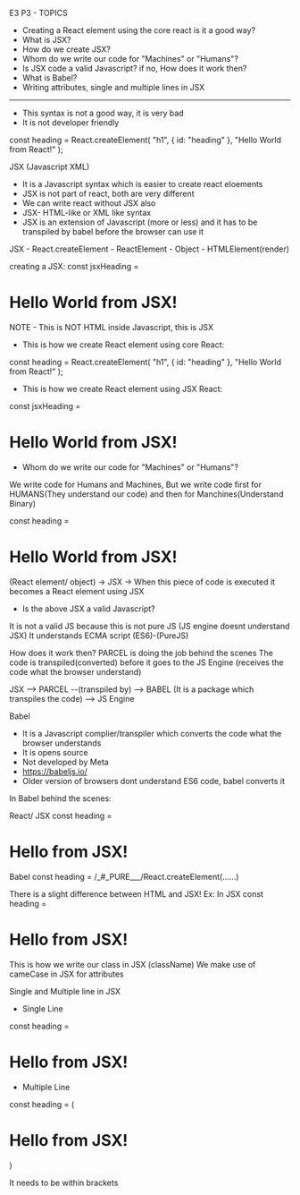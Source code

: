 E3 P3 - TOPICS

- Creating a React element using the core react is it a good way?
- What is JSX?
- How do we create JSX?
- Whom do we write our code for "Machines" or "Humans"?
- Is JSX code a valid Javascript? if no, How does it work then?
- What is Babel?
- Writing attributes, single and multiple lines in JSX

---

- This syntax is not a good way, it is very bad
- It is not developer friendly

const heading = React.createElement(
"h1",
{ id: "heading" },
"Hello World from React!"
);

JSX (Javascript XML)

- It is a Javascript syntax which is easier to create react eloements
- JSX is not part of react, both are very different
- We can write react without JSX also
- JSX- HTML-like or XML like syntax
- JSX is an extension of Javascript (more or less) and it has to be transpiled by babel before the browser can use it

JSX - React.createElement - ReactElement - Object - HTMLElement(render)

creating a JSX:
const jsxHeading = <h1 id="heading">Hello World from JSX!</h1>

NOTE - This is NOT HTML inside Javascript, this is JSX

- This is how we create React element using core React:

const heading = React.createElement(
"h1",
{ id: "heading" },
"Hello World from React!"
);

- This is how we create React element using JSX React:

const jsxHeading = <h1 id="heading">Hello World from JSX!</h1>

- Whom do we write our code for "Machines" or "Humans"?

We write code for Humans and Machines, But we write code first for HUMANS(They understand our code)
and then for Manchines(Understand Binary)

const heading = <h1 id="heading">Hello World from JSX!</h1>
(React element/ object) -> JSX -> When this piece of code is executed it becomes a React element using JSX

- Is the above JSX a valid Javascript?

It is not a valid JS because this is not pure JS (JS engine doesnt understand JSX)
It understands ECMA script (ES6)-(PureJS)

How does it work then?
PARCEL is doing the job behind the scenes
The code is transpiled(converted) before it goes to the JS Engine (receives the code what the browser understand)

JSX --> PARCEL --(transpiled by) --> BABEL (It is a package which transpiles the code) --> JS Engine

Babel

- It is a Javascript complier/transpiler which converts the code what the browser understands
- It is opens source
- Not developed by Meta
- https://babeljs.io/
- Older version of browsers dont understand ES6 code, babel converts it

In Babel behind the scenes:

React/ JSX
const heading = <h1>Hello from JSX!</h1>

Babel
const heading = /\_#\_PURE\_\_\_/React.createElement(......)

There is a slight difference between HTML and JSX!
Ex: In JSX
const heading = <h1 className="Root">Hello from JSX!</h1>

This is how we write our class in JSX (className)
We make use of cameCase in JSX for attributes

Single and Multiple line in JSX

- Single Line

const heading = <h1 className="Root">Hello from JSX!</h1>

- Multiple Line

const heading = (

<h1 className="Root">
Hello from JSX!
</h1>
)

It needs to be within brackets
